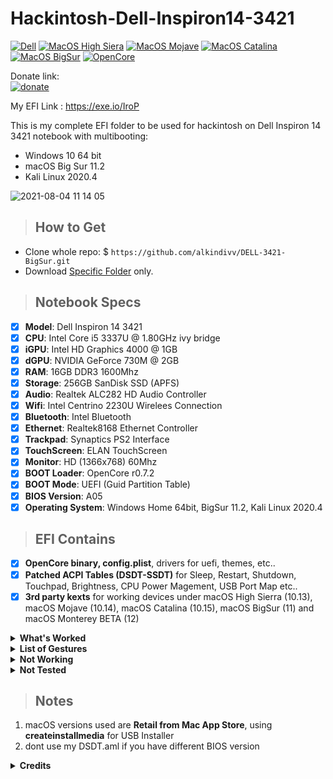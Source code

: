 # Hackintosh-Dell-Inspiron14-3421

[![Dell](https://img.shields.io/badge/Dell-3421-blue.svg)](https://www.jagatreview.com/2013/09/review-dell-inspiron-3421-notebook-touch-ulv-dengan-kapasitas-baterai-tinggi/)
[![MacOS High Siera](https://img.shields.io/badge/HighSiera-10.15-red.svg)](https://www.apple.com/)
[![MacOS Mojave](https://img.shields.io/badge/Mojave-10.14-red.svg)](https://www.apple.com/)
[![MacOS Catalina](https://img.shields.io/badge/Catalina-10.15-red.svg)](https://www.apple.com/)
[![MacOS BigSur](https://img.shields.io/badge/Big_Sur-11.5-red.svg)](https://www.apple.com/)
[![OpenCore](https://img.shields.io/badge/OpenCore-0.7.2-blue.svg)](https://github.com/acidanthera/OpenCorePkg/releases/latest)

Donate link:  
[![donate](https://img.shields.io/badge/-buy%20me%20a%20coffee-orange)](https://www.paypal.me/alkindiwilagabrata)

My EFI Link : https://exe.io/IroP

This is my complete EFI folder to be used for hackintosh on Dell Inspiron 14 3421 notebook with multibooting:
- Windows 10 64 bit
- macOS Big Sur 11.2
- Kali Linux 2020.4
 
![2021-08-04 11 14 05](https://user-images.githubusercontent.com/66145311/128124868-12198fb3-b5da-4e93-82bc-3b7c8db2fd4e.jpg)

 
> ## How to Get
- Clone whole repo: $ `https://github.com/alkindivv/DELL-3421-BigSur.git`
- Download [Specific Folder](https://minhaskamal.github.io/DownGit/#/home?url=https://github.com/alkindivv/DELL-3421-BigSur.git) only.
 
> ## Notebook Specs

- [x] <b>Model</b>: Dell Inspiron 14 3421 
- [x] <b>CPU</b>: Intel Core i5 3337U @ 1.80GHz ivy bridge
- [x] <b>iGPU</b>: Intel HD Graphics 4000 @ 1GB
- [x] <b>dGPU</b>: NVIDIA GeForce 730M @ 2GB
- [x] <b>RAM</b>: 16GB DDR3 1600Mhz
- [x] <b>Storage</b>: 256GB SanDisk SSD  (APFS)
- [x] <b>Audio</b>: Realtek ALC282 HD Audio Controller
- [x] <b>Wifi</b>: Intel Centrino 2230U Wirelees Connection
- [x] <b>Bluetooth</b>: Intel Bluetooth
- [x] <b>Ethernet</b>: Realtek8168 Ethernet Controller
- [x] <b>Trackpad</b>: Synaptics PS2 Interface
- [x] <b>TouchScreen</b>: ELAN TouchScreen
- [x] <b>Monitor</b>: HD (1366x768) 60Mhz
- [x] <b>BOOT Loader</b>: OpenCore r0.7.2
- [x] <b>BOOT Mode</b>: UEFI (Guid Partition Table)
- [x] <b>BIOS Version</b>: A05 
- [x] <b>Operating System</b>: Windows Home 64bit, BigSur 11.2, Kali Linux 2020.4
 
> ## EFI Contains
- [x] <b>OpenCore binary, config.plist</b>, drivers for uefi, themes, etc..
- [x] <b>Patched ACPI Tables (DSDT-SSDT)</b> for Sleep, Restart, Shutdown, Touchpad, Brightness, CPU Power Magement, USB Port Map etc..
- [x] <b>3rd party kexts</b> for working devices under macOS High Sierra (10.13), macOS Mojave (10.14), macOS Catalina (10.15), macOS BigSur (11) and macOS Monterey BETA (12)
 
<details>
<summary><strong> What's Worked </strong></summary>
<br>

| Feature                              | Status | Dependency          |
| :----------------------------------- | ------ | ------------------- |
| QE/CI Enabled Graphics               | ✅   | DSDT Inject + WhateverGreen.kext |
| Brightness Adjustments               | ✅   | PNLF DSDT Patch + WhateverGreen.kext |
| FN Keys                 | ✅   | DSDT Patch |
| CPU Power Management               | ✅   | ssdtPRGen Patch |
| Realtek ALC282 Audio out             | ✅   | HDEF DSDT Patch + AppleALC.kext |
| WiFi Intel Centrino 2230U           |   ✅   |  Airportitwlm.kext | 
| Ethernet Realtek                     | ✅ |  RealtekRTL8100.kext | 
| Bluetooth                             |   ✅ |  IntelBluetoothInjector.kext + IntelBluetoothFirmware.kext | 
| Synpatics TouchPad and Track Point     | ✅   | ApplePS2SmartTouchPad.kext + VoodoRMI.kext |
| Battery Indicator                    | ✅   | ECEnabler.kext + Lilu.kext |
| WebCam                               | ✅   | Native |
| USB2.0 Port + USB 3.0 Port           | ✅   | DSDT Patch |
| Sleep and Wake                       | ✅   | DSDT Patch |
| Mac App Store Access                 | ✅   | Set BSD name to en0 |
| iMessage and FaceTime                | ✅   | Native |

</details>

<details>
<summary><strong> List of Gestures </strong></summary>
<br>

| Feature                              | Status | Dependency          |
| :----------------------------------- | ------ | ------------------- |
| 2 Finger Swipe Left and Right                 | ✅   | Normal Gestures. |
| 3 Finger Swipe Left and Right                  |  ❌  | Unsupprted. |
| 3 Finger Swipe Up And Down                    |  ❌  | Unsupported. |
| 4 Finger Swipe Up And Down                   |  ❌  | Unsupported. |


</details>
 
<details>
<summary><strong> Not Working </strong></summary>
<br>

| Feature                              | Status | Dependency          |
| :----------------------------------- | ------ | ------------------- |
| NVIDIA GeForce GT730M               | ❌   | Nvidia Optimus isn’t supported on any macOS Version  |
| Bluetooth              | ❌   | Stopped Working after wake from Sleep |
| TouchScreen          | ❌   | Disabled for Better Battrey Power Consumption |


</details>
 
<details>
<summary><strong> Not Tested </strong></summary>
<br>

| Feature                              | Status | Dependency          |
| :----------------------------------- | ------ | ------------------- |
| HDMI out              | ❌   | I don't have any External Monitor. |



</details>
 
> ## Notes

1. macOS versions used are <b>Retail from Mac App Store</b>, using <b>createinstallmedia</b> for USB Installer
2. dont use my DSDT.aml if you have different BIOS version

<details>
<summary><strong> Credits </strong></summary>
<br>

- [Apple](https://www.apple.com) for macOS.
- [Acidanthera](https://github.com/acidanthera) for all the kexts/utilities that they made.
- [Rehabman](https://github.com/RehabMan) and [Daliansky](https://github.com/daliansky) for the patches and guides and kexts.
- [Dortania](https://github.com/dortania) for for the OpenCore Install Guide.
- [Piker-Alpha](https://github.com/Piker-Alpha) For ssdtPRGen

</details>
